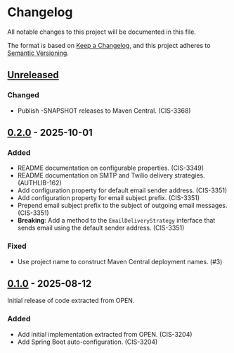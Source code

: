 # Changelog

All notable changes to this project will be documented in this file.

The format is based on [Keep a Changelog](https://keepachangelog.com/en/1.0.0/),
and this project adheres to [Semantic Versioning](https://semver.org/spec/v2.0.0.html).

## [Unreleased]

### Changed

- Publish -SNAPSHOT releases to Maven Central. (CIS-3368)

## [0.2.0] - 2025-10-01

### Added

- README documentation on configurable properties. (CIS-3349)
- README documentation on SMTP and Twilio delivery strategies. (AUTHLIB-162)
- Add configuration property for default email sender address. (CIS-3351)
- Add configuration property for email subject prefix. (CIS-3351)
- Prepend email subject prefix to the subject of outgoing email messages. (CIS-3351)
- **Breaking**: Add a method to the `EmailDeliveryStrategy` interface that sends email using the default sender address. (CIS-3351)

### Fixed

- Use project name to construct Maven Central deployment names. (#3)

## [0.1.0] - 2025-08-12

Initial release of code extracted from OPEN.

### Added

- Add initial implementation extracted from OPEN. (CIS-3204)
- Add Spring Boot auto-configuration. (CIS-3204)

[unreleased]: https://github.com/OHSU-OCTRI/messaging-lib/compare/v0.2.0...HEAD
[0.2.0]: https://github.com/OHSU-OCTRI/messaging-lib/compare/v0.1.0...v0.2.0
[0.1.0]: https://github.com/OHSU-OCTRI/messaging-lib/compare/d8d68641086e30da918c0bba5926dc49bbafd4a8...v0.1.0
